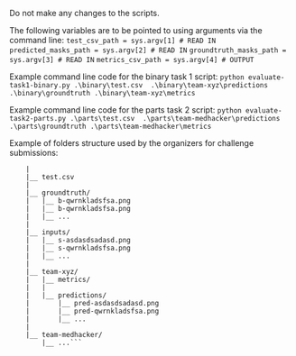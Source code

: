 Do not make any changes to the scripts.

The following variables are to be pointed to using arguments via the command line:
`test_csv_path = sys.argv[1] # READ IN`
`predicted_masks_path = sys.argv[2] # READ IN`
`groundtruth_masks_path = sys.argv[3] # READ IN`
`metrics_csv_path = sys.argv[4] # OUTPUT`

Example command line code for the binary task 1 script:
`python evaluate-task1-binary.py .\binary\test.csv  .\binary\team-xyz\predictions .\binary\groundtruth .\binary\team-xyz\metrics`

Example command line code for the parts task 2 script:
`python evaluate-task2-parts.py .\parts\test.csv  .\parts\team-medhacker\predictions .\parts\groundtruth .\parts\team-medhacker\metrics`

Example of folders structure used by the organizers for challenge submissions:

```|__ binary/
    |
    |__ test.csv
    |
    |__ groundtruth/
    |   |__ b-qwrnkladsfsa.png
    |   |__ b-qwrnkladsfsa.png
    |   |__ ...
    |
    |__ inputs/
    |   |__ s-asdasdsadasd.png
    |   |__ s-qwrnkladsfsa.png
    |   |__ ...
    |
    |__ team-xyz/
    |   |__ metrics/
    |   |   
    |   |__ predictions/
    |       |__ pred-asdasdsadasd.png
    |       |__ pred-qwrnkladsfsa.png
    |       |__ ...
    |
    |__ team-medhacker/
        |__ ...```